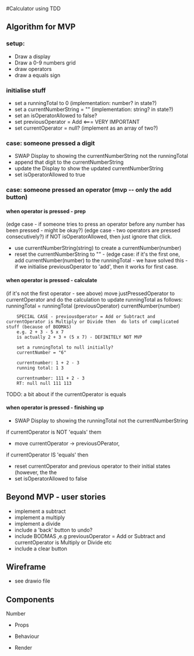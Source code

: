 #Calculator using TDD

## Algorithm for MVP

### setup:

- Draw a display
- Draw a 0-9 numbers grid
- draw operators
- draw a equals sign

### initialise stuff

- set a runningTotal to 0 (implementation: number? in state?)
- set a currentNumberString = "" (implementation: string? in state?)
- set an isOperatorAllowed to false?
- set previousOperator = Add <=== VERY IMPORTANT
- set currentOperator = null? (implement as an array of two?)

### case: someone pressed a digit
- SWAP Display to showing the currentNumberString not the runningTotal
- append that digit to the currentNumberString
- update the Display to show the updated currentNumberString
- set isOperatorAllowed to true

### case: someone pressed an operator (mvp -- only the add button)

#### when operator is pressed - prep
(edge case - if someone tries to press an operator before any number has been pressed - might be okay?)
(edge case - two operators are pressed consecutively?)
if NOT isOperatorAllowed, then just ignore that click.

- use currentNumberString(string) to create a currentNumber(number)
- reset the currentNumberString to ""
        - (edge case: if it's the first one, add currentNumber(number) to the runningTotal
        - we have solved this - if we initialise previousOperator to 'add', then it works for first case.

#### when operator is pressed - calculate

(if it's not the first operator - see above) 
  move justPressedOperator to currentOperator and do the calculation to update runningTotal as follows: 
    runningTotal = runningTotal (previousOperator) currentNumber(number) 

        SPECIAL CASE - previousOperator = Add or Subtract and currentOperator is Multiply or Divide then  do lots of complicated stuff (because of BODMAS)
        e.g. 2 + 3 - 5 x 7
        is actually 2 + 3 + (5 x 7) - DEFINITELY NOT MVP

        set a runningTotal to null initially?
        currentNumber = "6"

        currentnumber: 1 + 2 - 3
        running total: 1 3

        currentnumber: 111 + 2 - 3
        RT: null null 111 113
        

TODO: a bit about if the currentOperator is equals

#### when operator is pressed - finishing up
- SWAP Display to showing the runningTotal not the currentNumberString

if currentOperator is NOT 'equals' them 
-   move currentOperator -> previousOPerator, 

if currentOperator IS 'equals' then
 - reset currentOperator and previous operator to their initial states
 (however, the the 
- set isOperatorAllowed to false


## Beyond MVP - user stories
- implement a subtract
- implement a multiply
- implement a divide
- include a 'back' button to undo?
- include BODMAS ,e.g   previousOperator = Add or Subtract and currentOperator is Multiply or Divide etc
- include a clear button

## Wireframe

- see drawio file

## Components

Number

- Props

- Behaviour

- Render
